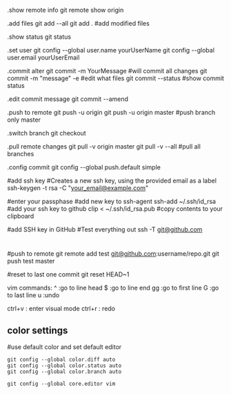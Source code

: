 

  .show remote info
  git remote show origin
 
  .add files
  git add --all
  git add .                   #add modified files

  .show status
  git status

  .set user git config --global user.name yourUserName
  git config --global user.email yourUserEmail

  .commit alter
  git commit -m YourMessage   #will commit all changes
  git commit -m "message" -e  #edit what files
  git commit --status         #show commit status

  .edit commit message
  git commit --amend


  .push to remote
  git push -u origin
  git push -u origin master   #push branch only master

  .switch branch
   git checkout <branch>

  .pull remote changes
  git pull -v origin master
  git pull -v --all            #pull all branches

  .config commit
  git config --global push.default simple 
  

#add ssh key
#Creates a new ssh key, using the provided email as a label
  ssh-keygen -t rsa -C "your_email@example.com"

#enter your passphase
#add new key to ssh-agent
  ssh-add ~/.ssh/id_rsa
#add your ssh key to github
  clip < ~/.ssh/id_rsa.pub #copy contents to your clipboard

#add SSH key in GitHub
#Test everything out
  ssh -T git@github.com

#
#push to remote
  git remote add test git@github.com:username/repo.git
  git push test master

#reset to last one commit
  git reset HEAD~1


vim commands:
^   :go to line head
$   :go to line end
gg  :go to first line 
G   :go to last  line
u   :undo


ctrl+v  : enter visual mode 
ctrl+r  : redo


## color settings
  #use default color and set default editor

	git config --global color.diff auto
	git config --global color.status auto
	git config --global color.branch auto

	git config --global core.editor vim
